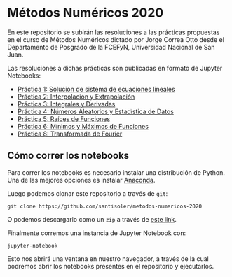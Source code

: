 # Métodos Numéricos 2020

En este repositorio se subirán las resoluciones a las prácticas propuestas en
el curso de Métodos Numéricos dictado por Jorge Correa Otto desde el
Departamento de Posgrado de la FCEFyN, Universidad Nacional de San Juan.

Las resoluciones a dichas prácticas son publicadas en formato de Jupyter
Notebooks:

- [Práctica 1: Solución de sistema de ecuaciones lineales](https://nbviewer.jupyter.org/github/santisoler/metodos-numericos-2020/blob/master/practicas/01%20Sistemas%20de%20Ecuaciones%20Lineales.ipynb?flush_cache=true)
- [Práctica 2: Interpolación y Extrapolación](https://nbviewer.jupyter.org/github/santisoler/metodos-numericos-2020/blob/master/practicas/02%20Interpolacion%20y%20Extrapolacion.ipynb?flush_cache=true)
- [Práctica 3: Integrales y Derivadas](https://nbviewer.jupyter.org/github/santisoler/metodos-numericos-2020/blob/master/practicas/03%20Integrales%20y%20Derivadas.ipynb?flush_cache=true)
- [Práctica 4: Números Aleatorios y Estadística de Datos](https://nbviewer.jupyter.org/github/santisoler/metodos-numericos-2020/blob/master/practicas/04%20Numeros%20Aleatorios%20y%20Estadistica%20de%20Datos.ipynb?flush_cache=true)
- [Práctica 5: Raíces de Funciones](https://nbviewer.jupyter.org/github/santisoler/metodos-numericos-2020/blob/master/practicas/05%20Raices%20de%20Funciones.ipynb?flush_cache=true)
- [Práctica 6: Mínimos y Máximos de Funciones](https://nbviewer.jupyter.org/github/santisoler/metodos-numericos-2020/blob/master/practicas/06%20Minimos%20y%20Maximos%20de%20Funciones.ipynb?flush_cache=true)
- [Práctica 8: Transformada de Fourier](https://nbviewer.jupyter.org/github/santisoler/metodos-numericos-2020/blob/master/practicas/08%20Transformada%20de%20Fourier.ipynb?flush_cache=true)


## Cómo correr los notebooks

Para correr los notebooks es necesario instalar una distribución de Python.
Una de las mejores opciones es instalar [Anaconda](https://www.anaconda.com/).

Luego podemos clonar este repositorio a través de `git`:
```
git clone https://github.com/santisoler/metodos-numericos-2020
```

O podemos descargarlo como un `zip` a través de
[este link](https://github.com/santisoler/metodos-numericos-2020/archive/master.zip).

Finalmente corremos una instancia de Jupyter Notebook con:
```
jupyter-notebook
```
Esto nos abrirá una ventana en nuestro navegador, a través de la cual podremos
abrir los notebooks presentes en el repositorio y ejecutarlos.



